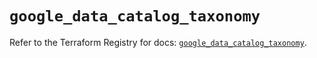 # `google_data_catalog_taxonomy`

Refer to the Terraform Registry for docs: [`google_data_catalog_taxonomy`](https://registry.terraform.io/providers/hashicorp/google-beta/6.38.0/docs/resources/google_data_catalog_taxonomy).
